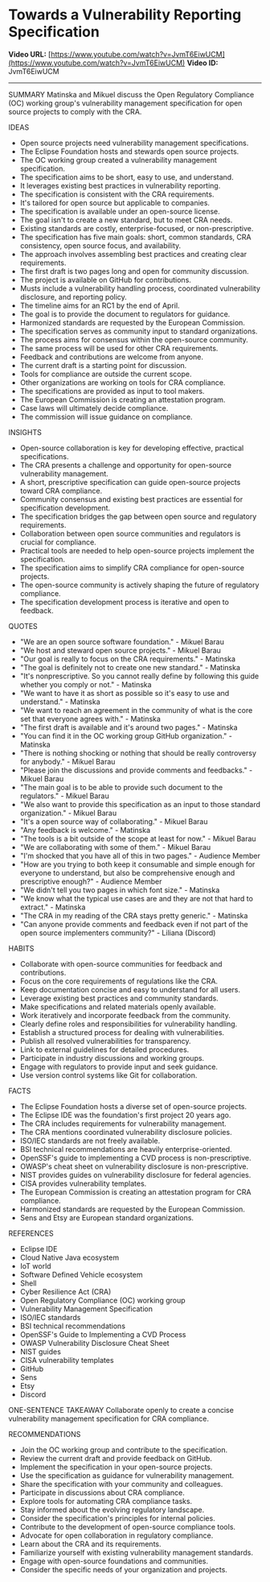 # Towards a Vulnerability Reporting Specification

**Video URL:** [https://www.youtube.com/watch?v=JvmT6EiwUCM](https://www.youtube.com/watch?v=JvmT6EiwUCM)
**Video ID:** JvmT6EiwUCM

---

SUMMARY
Matinska and Mikuel discuss the Open Regulatory Compliance (OC) working group's vulnerability management specification for open source projects to comply with the CRA.

IDEAS
* Open source projects need vulnerability management specifications.
* The Eclipse Foundation hosts and stewards open source projects.
* The OC working group created a vulnerability management specification.
* The specification aims to be short, easy to use, and understand.
* It leverages existing best practices in vulnerability reporting.
* The specification is consistent with the CRA requirements.
* It's tailored for open source but applicable to companies.
* The specification is available under an open-source license.
* The goal isn't to create a new standard, but to meet CRA needs.
* Existing standards are costly, enterprise-focused, or non-prescriptive.
* The specification has five main goals: short, common standards, CRA consistency, open source focus, and availability.
* The approach involves assembling best practices and creating clear requirements.
* The first draft is two pages long and open for community discussion.
* The project is available on GitHub for contributions.
* Musts include a vulnerability handling process, coordinated vulnerability disclosure, and reporting policy.
* The timeline aims for an RC1 by the end of April.
* The goal is to provide the document to regulators for guidance.
* Harmonized standards are requested by the European Commission.
* The specification serves as community input to standard organizations.
* The process aims for consensus within the open-source community.
* The same process will be used for other CRA requirements.
* Feedback and contributions are welcome from anyone.
* The current draft is a starting point for discussion.
* Tools for compliance are outside the current scope.
* Other organizations are working on tools for CRA compliance.
* The specifications are provided as input to tool makers.
* The European Commission is creating an attestation program.
* Case laws will ultimately decide compliance.
* The commission will issue guidance on compliance.

INSIGHTS
* Open-source collaboration is key for developing effective, practical specifications.
* The CRA presents a challenge and opportunity for open-source vulnerability management.
* A short, prescriptive specification can guide open-source projects toward CRA compliance.
* Community consensus and existing best practices are essential for specification development.
* The specification bridges the gap between open source and regulatory requirements.
* Collaboration between open source communities and regulators is crucial for compliance.
* Practical tools are needed to help open-source projects implement the specification.
* The specification aims to simplify CRA compliance for open-source projects.
* The open-source community is actively shaping the future of regulatory compliance.
* The specification development process is iterative and open to feedback.

QUOTES
* "We are an open source software foundation." - Mikuel Barau
* "We host and steward open source projects." - Mikuel Barau
* "Our goal is really to focus on the CRA requirements." - Matinska
* "The goal is definitely not to create one new standard." - Matinska
* "It's nonprescriptive. So you cannot really define by following this guide whether you comply or not." - Matinska
* "We want to have it as short as possible so it's easy to use and understand." - Matinska
* "We want to reach an agreement in the community of what is the core set that everyone agrees with." - Matinska
* "The first draft is available and it's around two pages." - Matinska
* "You can find it in the OC working group GitHub organization." - Matinska
* "There is nothing shocking or nothing that should be really controversy for anybody." - Mikuel Barau
* "Please join the discussions and provide comments and feedbacks." - Mikuel Barau
* "The main goal is to be able to provide such document to the regulators." - Mikuel Barau
* "We also want to provide this specification as an input to those standard organization." - Mikuel Barau
* "It's a open source way of collaborating." - Mikuel Barau
* "Any feedback is welcome." - Matinska
* "The tools is a bit outside of the scope at least for now." - Mikuel Barau
* "We are collaborating with some of them." - Mikuel Barau
* "I'm shocked that you have all of this in two pages." - Audience Member
* "How are you trying to both keep it consumable and simple enough for everyone to understand, but also be comprehensive enough and prescriptive enough?" - Audience Member
* "We didn't tell you two pages in which font size." - Matinska
* "We know what the typical use cases are and they are not that hard to extract." - Matinska
* "The CRA in my reading of the CRA stays pretty generic." - Matinska
* "Can anyone provide comments and feedback even if not part of the open source implementers community?" - Liliana (Discord)

HABITS
* Collaborate with open-source communities for feedback and contributions.
* Focus on the core requirements of regulations like the CRA.
* Keep documentation concise and easy to understand for all users.
* Leverage existing best practices and community standards.
* Make specifications and related materials openly available.
* Work iteratively and incorporate feedback from the community.
* Clearly define roles and responsibilities for vulnerability handling.
* Establish a structured process for dealing with vulnerabilities.
* Publish all resolved vulnerabilities for transparency.
* Link to external guidelines for detailed procedures.
* Participate in industry discussions and working groups.
* Engage with regulators to provide input and seek guidance.
* Use version control systems like Git for collaboration.

FACTS
* The Eclipse Foundation hosts a diverse set of open-source projects.
* The Eclipse IDE was the foundation's first project 20 years ago.
* The CRA includes requirements for vulnerability management.
* The CRA mentions coordinated vulnerability disclosure policies.
* ISO/IEC standards are not freely available.
* BSI technical recommendations are heavily enterprise-oriented.
* OpenSSF's guide to implementing a CVD process is non-prescriptive.
* OWASP's cheat sheet on vulnerability disclosure is non-prescriptive.
* NIST provides guides on vulnerability disclosure for federal agencies.
* CISA provides vulnerability templates.
* The European Commission is creating an attestation program for CRA compliance.
* Harmonized standards are requested by the European Commission.
* Sens and Etsy are European standard organizations.

REFERENCES
* Eclipse IDE
* Cloud Native Java ecosystem
* IoT world
* Software Defined Vehicle ecosystem
* Shell
* Cyber Resilience Act (CRA)
* Open Regulatory Compliance (OC) working group
* Vulnerability Management Specification
* ISO/IEC standards
* BSI technical recommendations
* OpenSSF's Guide to Implementing a CVD Process
* OWASP Vulnerability Disclosure Cheat Sheet
* NIST guides
* CISA vulnerability templates
* GitHub
* Sens
* Etsy
* Discord

ONE-SENTENCE TAKEAWAY
Collaborate openly to create a concise vulnerability management specification for CRA compliance.

RECOMMENDATIONS
* Join the OC working group and contribute to the specification.
* Review the current draft and provide feedback on GitHub.
* Implement the specification in your open-source projects.
* Use the specification as guidance for vulnerability management.
* Share the specification with your community and colleagues.
* Participate in discussions about CRA compliance.
* Explore tools for automating CRA compliance tasks.
* Stay informed about the evolving regulatory landscape.
* Consider the specification's principles for internal policies.
* Contribute to the development of open-source compliance tools.
* Advocate for open collaboration in regulatory compliance.
* Learn about the CRA and its requirements.
* Familiarize yourself with existing vulnerability management standards.
* Engage with open-source foundations and communities.
* Consider the specific needs of your organization and projects.
